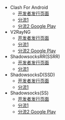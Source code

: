 * Clash For Android
  * [开发者发行页面](https://github.com/Kr328/ClashForAndroid/releases)
  * [分流1](https://yunpan.360.cn/surl_yqimLbTZ2TV)
  * [分流2 Google Play](https://play.google.com/store/apps/details?id=com.github.kr328.clash&hl=zh)
* V2RayNG
  * [开发者发行页面](https://github.com/2dust/v2rayNG/releases)
  * [分流1](https://yunpan.360.cn/surl_yqim3c64hKk)
  * [分流2 Google Play](https://play.google.com/store/apps/details?id=com.v2ray.ang&hl=zh)
* ShadowsocksRR(SSRR)
  * [开发者发行页面](https://github.com/shadowsocksrr/shadowsocksr-android/releases)
  * [分流1](https://yunpan.360.cn/surl_yqimuZs2ISe)
* ShadowsocksD(SSD)
  * [开发者发行页面](https://github.com/TheCGDF/SSD-Android/releases)
  * [分流1](https://yunpan.360.cn/surl_yqimrIbvQZE)
* Shadowsocks(SS)
  * [开发者发行页面](https://github.com/shadowsocks/shadowsocks-android/releases)
  * [分流1](https://yunpan.360.cn/surl_yqimxmrydFA)
  * [分流2 Google Play](https://play.google.com/store/apps/details?id=com.github.shadowsocks)

